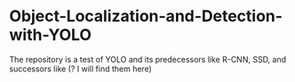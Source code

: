 # Object-Localization-and-Detection-with-YOLO
The repository is a test of YOLO and its predecessors like R-CNN, SSD, and  successors like (? I will find them here)
